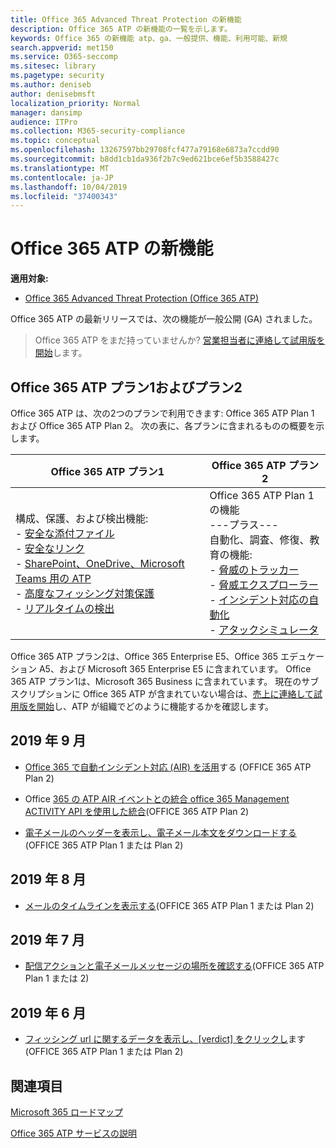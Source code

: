 ```yaml
---
title: Office 365 Advanced Threat Protection の新機能
description: Office 365 ATP の新機能の一覧を示します。
keywords: Office 365 の新機能 atp、ga、一般提供、機能、利用可能、新規
search.appverid: met150
ms.service: O365-seccomp
ms.sitesec: library
ms.pagetype: security
ms.author: deniseb
author: denisebmsft
localization_priority: Normal
manager: dansimp
audience: ITPro
ms.collection: M365-security-compliance
ms.topic: conceptual
ms.openlocfilehash: 13267597bb29708fcf477a79168e6873a7ccdd90
ms.sourcegitcommit: b8dd1cb1da936f2b7c9ed621bce6ef5b3588427c
ms.translationtype: MT
ms.contentlocale: ja-JP
ms.lasthandoff: 10/04/2019
ms.locfileid: "37400343"
---
```

# <a name="whats-new-in-office-365-atp"></a>Office 365 ATP の新機能

**適用対象:**

- [Office 365 Advanced Threat Protection (Office 365 ATP)](office-365-atp.md)

Office 365 ATP の最新リリースでは、次の機能が一般公開 (GA) されました。 

>Office 365 ATP をまだ持っていませんか? [営業担当者に連絡して試用版を開始](https://go.microsoft.com/fwlink/p/?LinkId=518644)します。 

## <a name="office-365-atp-plan-1-and-plan-2"></a>Office 365 ATP プラン1およびプラン2

Office 365 ATP は、次の2つのプランで利用できます: Office 365 ATP Plan 1 および Office 365 ATP Plan 2。 次の表に、各プランに含まれるものの概要を示します。 

|Office 365 ATP プラン1  |Office 365 ATP プラン2  |
|---------|---------|
|構成、保護、および検出機能:<br/>- [安全な添付ファイル](atp-safe-attachments.md)<br/>- [安全なリンク](atp-safe-links.md)<br/>- [SharePoint、OneDrive、Microsoft Teams 用の ATP](atp-for-spo-odb-and-teams.md)<br/>- [高度なフィッシング対策保護](atp-anti-phishing.md)<br/>- [リアルタイムの検出](threat-explorer.md)     |Office 365 ATP Plan 1 の機能<br/>---プラス---<br/>自動化、調査、修復、教育の機能:<br/>- [脅威のトラッカー](threat-trackers.md)<br/>- [脅威エクスプローラー](threat-explorer.md)<br/>- [インシデント対応の自動化](automated-investigation-response-office.md)<br/>- [アタックシミュレータ](attack-simulator.md)         |

Office 365 ATP プラン2は、Office 365 Enterprise E5、Office 365 エデュケーション A5、および Microsoft 365 Enterprise E5 に含まれています。 Office 365 ATP プラン1は、Microsoft 365 Business に含まれています。 現在のサブスクリプションに Office 365 ATP が含まれていない場合は、[売上に連絡して試用版を開始](https://go.microsoft.com/fwlink/p/?LinkId=518644)し、ATP が組織でどのように機能するかを確認します。 

## <a name="september-2019"></a>2019 年 9 月

- [Office 365 で自動インシデント対応 (AIR) を活用](automated-investigation-response-office.md)する (OFFICE 365 ATP Plan 2)

- Office [365 の ATP AIR イベントとの統合 office 365 Management ACTIVITY API を使用した統合](https://docs.microsoft.com/office/office-365-management-api/office-365-management-activity-api-schema#office-365-advanced-threat-protection-and-threat-investigation-and-response-schema)(OFFICE 365 ATP Plan 2)

- [電子メールのヘッダーを表示し、電子メール本文をダウンロードする](investigate-malicious-email-that-was-delivered.md#view-the-email-headers-and-download-the-email-body)(OFFICE 365 ATP Plan 1 または Plan 2)

## <a name="august-2019"></a>2019 年 8 月

- [メールのタイムラインを表示する](investigate-malicious-email-that-was-delivered.md#view-the-timeline-of-your-email)(OFFICE 365 ATP Plan 1 または Plan 2)

## <a name="july-2019"></a>2019 年 7 月

- [配信アクションと電子メールメッセージの場所を確認する](investigate-malicious-email-that-was-delivered.md#check-the-delivery-action-and-location)(OFFICE 365 ATP Plan 1 または 2)

 ## <a name="june-2019"></a>2019 年 6 月

- [フィッシング url に関するデータを表示し、[verdict] をクリックし](threat-explorer.md#view-data-about-phishing-urls-and-click-verdict)ます (OFFICE 365 ATP Plan 1 または Plan 2)


## <a name="see-also"></a>関連項目

[Microsoft 365 ロードマップ](https://www.microsoft.com/microsoft-365/roadmap)

[Office 365 ATP サービスの説明](https://docs.microsoft.com/office365/servicedescriptions/office-365-advanced-threat-protection-service-description)